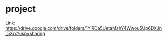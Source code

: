 # project
 Link: https://drive.google.com/drive/folders/1YiRDa5UetaMahY4Wwou5Up6DXJn_5Xrx?usp=sharing
